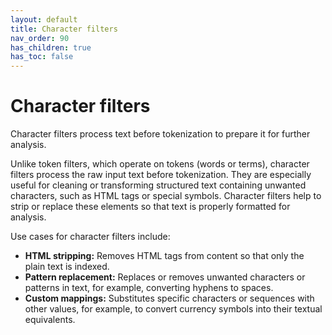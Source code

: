 ```yaml
---
layout: default
title: Character filters
nav_order: 90
has_children: true
has_toc: false
---
```


# Character filters

Character filters process text before tokenization to prepare it for further analysis.

Unlike token filters, which operate on tokens (words or terms), character filters process the raw input text before tokenization. They are especially useful for cleaning or transforming structured text containing unwanted characters, such as HTML tags or special symbols. Character filters help to strip or replace these elements so that text is properly formatted for analysis.

Use cases for character filters include:

- **HTML stripping:** Removes HTML tags from content so that only the plain text is indexed.
- **Pattern replacement:** Replaces or removes unwanted characters or patterns in text, for example, converting hyphens to spaces.
- **Custom mappings:** Substitutes specific characters or sequences with other values, for example, to convert currency symbols into their textual equivalents.
